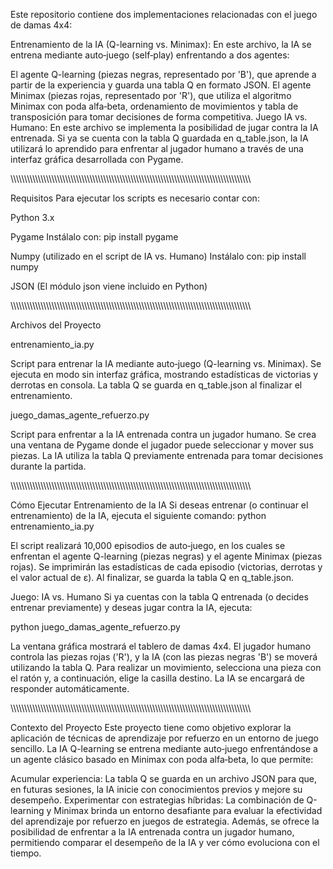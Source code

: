 Este repositorio contiene dos implementaciones relacionadas con el juego de damas 4x4:

Entrenamiento de la IA (Q-learning vs. Minimax):
En este archivo, la IA se entrena mediante auto‑juego (self‑play) enfrentando a dos agentes:

El agente Q-learning (piezas negras, representado por 'B'), que aprende a partir de la experiencia y guarda una tabla Q en formato JSON.
El agente Minimax (piezas rojas, representado por 'R'), que utiliza el algoritmo Minimax con poda alfa‑beta, ordenamiento de movimientos y tabla de transposición para tomar decisiones de forma competitiva.
Juego IA vs. Humano:
En este archivo se implementa la posibilidad de jugar contra la IA entrenada. Si ya se cuenta con la tabla Q guardada en q_table.json, la IA utilizará lo aprendido para enfrentar al jugador humano a través de una interfaz gráfica desarrollada con Pygame.

\\\\\\\\\\\\\\\\\\\\\\\\\\\\\\\\\\\\\\\\\\\\\\\\\\\\\\\\\\\\\\\\\\\\\\\\\\\\\\\\\\\\\\\\\\\\\\\\\\\\\\\\\\\\\\\\\\\\\\\\\\\\\\\\\\\\\\\\\\\\\\\\\\\\\\\\\\\\\\\\\\\\\\\\\\\\\\\

Requisitos
Para ejecutar los scripts es necesario contar con:

Python 3.x

Pygame
Instálalo con:
pip install pygame

Numpy (utilizado en el script de IA vs. Humano)
Instálalo con:
pip install numpy

JSON
(El módulo json viene incluido en Python)

\\\\\\\\\\\\\\\\\\\\\\\\\\\\\\\\\\\\\\\\\\\\\\\\\\\\\\\\\\\\\\\\\\\\\\\\\\\\\\\\\\\\\\\\\\\\\\\\\\\\\\\\\\\\\\\\\\\\\\\\\\\\\\\\\\\\\\\\\\\\\\\\\\\\\\\\\\\\\\\\\\\\\\\\\\\\\\\

Archivos del Proyecto

entrenamiento_ia.py

Script para entrenar la IA mediante auto‑juego (Q-learning vs. Minimax).
Se ejecuta en modo sin interfaz gráfica, mostrando estadísticas de victorias y derrotas en consola.
La tabla Q se guarda en q_table.json al finalizar el entrenamiento.

juego_damas_agente_refuerzo.py

Script para enfrentar a la IA entrenada contra un jugador humano.
Se crea una ventana de Pygame donde el jugador puede seleccionar y mover sus piezas.
La IA utiliza la tabla Q previamente entrenada para tomar decisiones durante la partida.

\\\\\\\\\\\\\\\\\\\\\\\\\\\\\\\\\\\\\\\\\\\\\\\\\\\\\\\\\\\\\\\\\\\\\\\\\\\\\\\\\\\\\\\\\\\\\\\\\\\\\\\\\\\\\\\\\\\\\\\\\\\\\\\\\\\\\\\\\\\\\\\\\\\\\\\\\\\\\\\\\\\\\\\\\\\\\\\

Cómo Ejecutar
Entrenamiento de la IA
Si deseas entrenar (o continuar el entrenamiento) de la IA, ejecuta el siguiente comando:
python entrenamiento_ia.py

El script realizará 10,000 episodios de auto‑juego, en los cuales se enfrentan el agente Q-learning (piezas negras) y el agente Minimax (piezas rojas). Se imprimirán las estadísticas de cada episodio (victorias, derrotas y el valor actual de ε). Al finalizar, se guarda la tabla Q en q_table.json.

Juego: IA vs. Humano
Si ya cuentas con la tabla Q entrenada (o decides entrenar previamente) y deseas jugar contra la IA, ejecuta:

python juego_damas_agente_refuerzo.py

La ventana gráfica mostrará el tablero de damas 4x4.
El jugador humano controla las piezas rojas ('R'), y la IA (con las piezas negras 'B') se moverá utilizando la tabla Q.
Para realizar un movimiento, selecciona una pieza con el ratón y, a continuación, elige la casilla destino.
La IA se encargará de responder automáticamente.

\\\\\\\\\\\\\\\\\\\\\\\\\\\\\\\\\\\\\\\\\\\\\\\\\\\\\\\\\\\\\\\\\\\\\\\\\\\\\\\\\\\\\\\\\\\\\\\\\\\\\\\\\\\\\\\\\\\\\\\\\\\\\\\\\\\\\\\\\\\\\\\\\\\\\\\\\\\\\\\\\\\\\\\\\\\\\\\

Contexto del Proyecto
Este proyecto tiene como objetivo explorar la aplicación de técnicas de aprendizaje por refuerzo en un entorno de juego sencillo. La IA Q-learning se entrena mediante auto‑juego enfrentándose a un agente clásico basado en Minimax con poda alfa‑beta, lo que permite:

Acumular experiencia: La tabla Q se guarda en un archivo JSON para que, en futuras sesiones, la IA inicie con conocimientos previos y mejore su desempeño.
Experimentar con estrategias híbridas: La combinación de Q-learning y Minimax brinda un entorno desafiante para evaluar la efectividad del aprendizaje por refuerzo en juegos de estrategia.
Además, se ofrece la posibilidad de enfrentar a la IA entrenada contra un jugador humano, permitiendo comparar el desempeño de la IA y ver cómo evoluciona con el tiempo.
